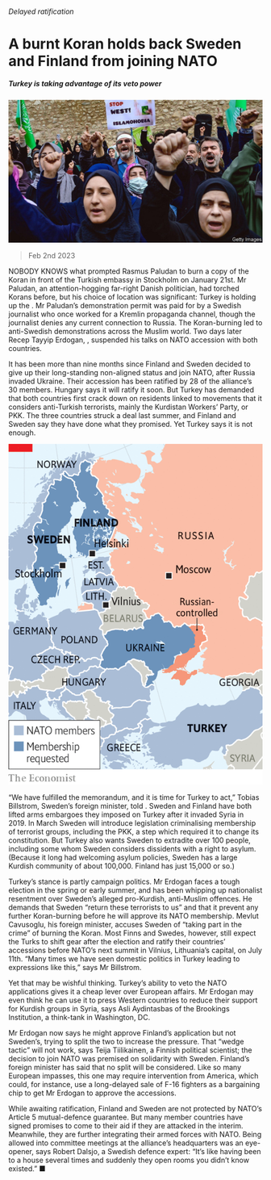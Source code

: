 ###### Delayed ratification

# A burnt Koran holds back Sweden and Finland from joining NATO 

##### Turkey is taking advantage of its veto power 

![image](images/20230204_EUP507.jpg) 

> Feb 2nd 2023 

NOBODY KNOWS what prompted Rasmus Paludan to burn a copy of the Koran in front of the Turkish embassy in Stockholm on January 21st. Mr Paludan, an attention-hogging far-right Danish politician, had torched Korans before, but his choice of location was significant: Turkey is holding up the . Mr Paludan’s demonstration permit was paid for by a Swedish journalist who once worked for a Kremlin propaganda channel, though the journalist denies any current connection to Russia. The Koran-burning led to anti-Swedish demonstrations across the Muslim world. Two days later Recep Tayyip Erdogan, , suspended his talks on NATO accession with both countries. 

It has been more than nine months since Finland and Sweden decided to give up their long-standing non-aligned status and join NATO, after Russia invaded Ukraine. Their accession has been ratified by 28 of the alliance’s 30 members. Hungary says it will ratify it soon. But Turkey has demanded that both countries first crack down on residents linked to movements that it considers anti-Turkish terrorists, mainly the Kurdistan Workers’ Party, or PKK. The three countries struck a deal last summer, and Finland and Sweden say they have done what they promised. Yet Turkey says it is not enough.

![image](images/20230204_EUM934.png) 


“We have fulfilled the memorandum, and it is time for Turkey to act,” Tobias Billstrom, Sweden’s foreign minister, told . Sweden and Finland have both lifted arms embargoes they imposed on Turkey after it invaded Syria in 2019. In March Sweden will introduce legislation criminalising membership of terrorist groups, including the PKK, a step which required it to change its constitution. But Turkey also wants Sweden to extradite over 100 people, including some whom Sweden considers dissidents with a right to asylum. (Because it long had welcoming asylum policies, Sweden has a large Kurdish community of about 100,000. Finland has just 15,000 or so.) 

Turkey’s stance is partly campaign politics. Mr Erdogan faces a tough election in the spring or early summer, and has been whipping up nationalist resentment over Sweden’s alleged pro-Kurdish, anti-Muslim offences. He demands that Sweden “return these terrorists to us” and that it prevent any further Koran-burning before he will approve its NATO membership. Mevlut Cavusoglu, his foreign minister, accuses Sweden of “taking part in the crime” of burning the Koran. Most Finns and Swedes, however, still expect the Turks to shift gear after the election and ratify their countries’ accessions before NATO’s next summit in Vilnius, Lithuania’s capital, on July 11th. “Many times we have seen domestic politics in Turkey leading to expressions like this,” says Mr Billstrom.

Yet that may be wishful thinking. Turkey’s ability to veto the NATO applications gives it a cheap lever over European affairs. Mr Erdogan may even think he can use it to press Western countries to reduce their support for Kurdish groups in Syria, says Asli Aydintasbas of the Brookings Institution, a think-tank in Washington, DC. 

Mr Erdogan now says he might approve Finland’s application but not Sweden’s, trying to split the two to increase the pressure. That “wedge tactic” will not work, says Teija Tiilikainen, a Finnish political scientist; the decision to join NATO was premised on solidarity with Sweden. Finland’s foreign minister has said that no split will be considered. Like so many European impasses, this one may require intervention from America, which could, for instance, use a long-delayed sale of F-16 fighters as a bargaining chip to get Mr Erdogan to approve the accessions. 

While awaiting ratification, Finland and Sweden are not protected by NATO’s Article 5 mutual-defence guarantee. But many member countries have signed promises to come to their aid if they are attacked in the interim. Meanwhile, they are further integrating their armed forces with NATO. Being allowed into committee meetings at the alliance’s headquarters was an eye-opener, says Robert Dalsjo, a Swedish defence expert: “It’s like having been to a house several times and suddenly they open rooms you didn’t know existed.” ■

